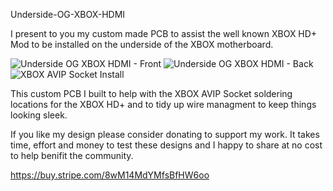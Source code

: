 Underside-OG-XBOX-HDMI

I present to you my custom made PCB to assist the well known XBOX HD+ Mod to be installed on the underside of the XBOX motherboard.

![Underside OG XBOX HDMI - Front](https://github.com/user-attachments/assets/1d2ca5c4-2bc0-4d3a-8aa3-9c523f0c87ef)
![Underside OG XBOX HDMI - Back](https://github.com/user-attachments/assets/7938f0d2-da8e-4c11-b89d-030dc61ff715)
![XBOX AVIP Socket Install](https://github.com/user-attachments/assets/f2bbfd46-464b-44cb-b792-a64c93f6da86)

This custom PCB I built to help with the XBOX AVIP Socket soldering locations for the XBOX HD+ and to tidy up wire managment to keep things looking sleek.

If you like my design please consider donating to support my work. It takes time, effort and money to test these designs and I happy to share at no cost to help benifit the community.

https://buy.stripe.com/8wM14MdYMfsBfHW6oo
